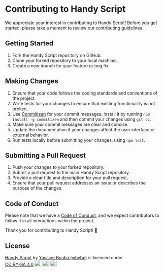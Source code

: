 # Contributing to Handy Script

We appreciate your interest in contributing to Handy Script! Before you get started, please take a moment to review our contributing guidelines.

## Getting Started

1. Fork the Handy Script repository on GitHub.
2. Clone your forked repository to your local machine.
3. Create a new branch for your feature or bug fix.

## Making Changes

1. Ensure that your code follows the coding standards and conventions of the project.
2. Write tests for your changes to ensure that existing functionality is not broken.
3. Use [Commitizen](https://github.com/commitizen/cz-cli) for your commit messages. Install it by running `npm install -g commitizen` and then commit your changes using `git cz`.
4. Make sure your commit messages are clear and concise.
5. Update the documentation if your changes affect the user interface or external behavior.
6. Run tests locally before submitting your changes. using `npm test`.

## Submitting a Pull Request

1. Push your changes to your forked repository.
2. Submit a pull request to the main Handy Script repository.
3. Provide a clear title and description for your pull request.
4. Ensure that your pull request addresses an issue or describes the purpose of the changes.

## Code of Conduct

Please note that we have a [Code of Conduct](CODE_OF_CONDUCT.md), and we expect contributors to follow it in all interactions within the project.

Thank you for contributing to Handy Script! 🚀

## License

<p xmlns:cc="http://creativecommons.org/ns#" xmlns:dct="http://purl.org/dc/terms/"><a property="dct:title" rel="cc:attributionURL" href="https://github.com/handyscript/handyscript">Handy Script</a> by <a rel="cc:attributionURL dct:creator" property="cc:attributionName" href="https://github.com/vvhybe">Yassine Bouba (whybe)</a> is licensed under <a href="http://creativecommons.org/licenses/by-sa/4.0/?ref=chooser-v1" target="_blank" rel="license noopener noreferrer" style="display:inline-block;">CC BY-SA 4.0<img style="height:22px!important;margin-left:3px;vertical-align:text-bottom;" src="https://mirrors.creativecommons.org/presskit/icons/cc.svg?ref=chooser-v1"><img style="height:22px!important;margin-left:3px;vertical-align:text-bottom;" src="https://mirrors.creativecommons.org/presskit/icons/by.svg?ref=chooser-v1"><img style="height:22px!important;margin-left:3px;vertical-align:text-bottom;" src="https://mirrors.creativecommons.org/presskit/icons/sa.svg?ref=chooser-v1"></a></p>
